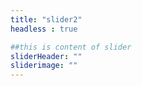 ```yaml
---
title: "slider2"
headless : true

##this is content of slider
sliderHeader: ""
sliderimage: ""
---
```

